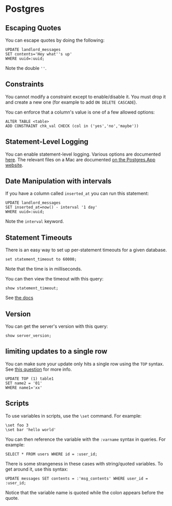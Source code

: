 # Postgres

## Escaping Quotes

You can escape quotes by doing the following:

```
UPDATE landlord_messages
SET contents='Hey what''s up'
WHERE uuid=:uuid;
```

Note the double `''`.

## Constraints

You cannot modify a constraint except to enable/disable it. You must drop it and create a new one (for example to add `ON DELETE CASCADE`).

You can enforce that a column's value is one of a few allowed options:

```
ALTER TABLE <table>
ADD CONSTRAINT chk_val CHECK (col in ('yes','no','maybe'))
```

## Statement-Level Logging

You can enable statement-level logging. Various options are documented [here](https://stackoverflow.com/a/8208945/755934).
The relevant files on a Mac are documented [on the Postgres.App website](https://postgresapp.com/documentation/configuration-general.html).

## Date Manipulation with intervals

If you have a column called `inserted_at` you can run this statement:

```
UPDATE landlord_messages
SET inserted_at=now() - interval '1 day'
WHERE uuid=:uuid;
```

Note the `interval` keyword.


## Statement Timeouts

There is an easy way to set up per-statement timeouts for a given database.

```
set statement_timeout to 60000;
```

Note that the time is in milliseconds.

You can then view the timeout with this query:

```
show statement_timeout;
```

See [the docs](https://www.postgresql.org/docs/13/runtime-config-client.html)


## Version

You can get the server's version with this query:

```
show server_version;
```

## limiting updates to a single row

You can make sure your update only hits a single row using the `TOP` syntax. See [this question](https://stackoverflow.com/a/26929469/755934) for more info.

```
UPDATE TOP (1) table1 
SET name2 = '01' 
WHERE name1='xx'
```

## Scripts

To use variables in scripts, use the `\set` command. For example:

```
\set foo 3
\set bar 'hello world'
```

You can then reference the variable with the `:varname` syntax in queries. For example:

```
SELECT * FROM users WHERE id = :user_id;
```

There is some strangeness in these cases with string/quoted variables. To get around it, use this syntax:

```
UPDATE messages SET contents = :'msg_contents' WHERE user_id = :user_id;
```

Notice that the variable name is quoted while the colon appears before the quote.
